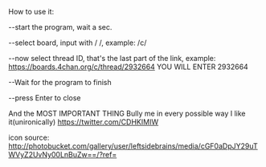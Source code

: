 
How to use it:

--start the program, wait a sec.

--select board, input with / /, example: /c/

--now select thread ID, that's the last part of the link, example: https://boards.4chan.org/c/thread/2932664 YOU WILL ENTER 2932664  

--Wait for the program to finish 

--press Enter to close

And the MOST IMPORTANT THING 
Bully me in every possible way I like it(unironically)
https://twitter.com/CDHKIMIW

icon source: http://photobucket.com/gallery/user/leftsidebrains/media/cGF0aDpJY29uTWVyZ2UvNy00LnBuZw==/?ref=
